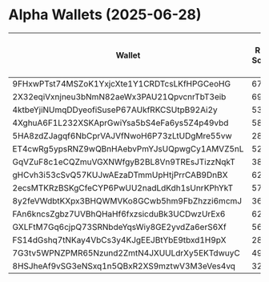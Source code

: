 # Alpha Wallets (2025-06-28)

| Wallet | Risk Score | Backtesting ROI (SOL) | Portfolio Value (USD) | SOL Balance | Farming Attempts / Total Tokens | Farming Ratio (%) | Median/Avg Risk of Last 10 Tokens | Median/Avg MC of Last 10 Tokens | Winrate (%) | ROI (%) | ROI (1D) (%) | Win Rate 1D (%) | Tokens (1D) | ROI (7D) (%) | Win Rate 7D (%) | Tokens (7D) | ROI (30D) (%) | Win Rate 30D (%) | Tokens (30D) | Realized Gains (USD) | Unrealized Gains (USD) | Median/Avg Holding Time (min) | Buy Size | Median/Avg Profit % Per Trade | Median/Avg Loss % Per Trade |
|----------|----------|----------|----------|----------|----------|----------|----------|----------|----------|----------|----------|----------|----------|----------|----------|----------|----------|----------|----------|----------|----------|----------|----------|----------|----------|
| 9FHxwPTst74MSZoK1YxjcXte1Y1CRDTcsLKfHPGCeoHG | 67.00 | 1059.42% | $29894.42 | 113.2240 | 0 / 15 | 0.00% | 6.00/5.60 | $530.58K/$4.17M | 60.00% | 50.39% | 0.45% | 50.00% | 1 | 2.00% | 100.00% | 1 | 77.06% | 87.50% | 3 | $15813.86 | $4027.98 | 4836.08/15256.00 | $934.51 | 169.04%/12461.60% | -89.79%/-82.15% |
| 2X32eqiVxnjneu3bNmN82aeWx3PAU21QpvcnrTbT3eib | 69.59 | 10.21% | $3912.69 | 13.4215 | 0 / 36 | 0.00% | 8.00/6.70 | $4.02K/$447.44K | 58.33% | 47.82% | 50.96% | 100.00% | 1 | 45.29% | 100.00% | 1 | 78.29% | 100.00% | 2 | $10084.19 | $1013.86 | 76.70/2683.09 | $259.82 | 60.78%/72.57% | -39.64%/-34.19% |
| 4ktbeYjiNUmqDDyeofiSuseP67AUkfRKCSUtpB92Ai2y | 53.76 | 7.19% | $3492.91 | 16.6809 | 0 / 24 | 0.00% | 5.50/5.40 | $158.58K/$410.80K | 83.33% | 82.55% | 4.34% | 50.00% | 2 | 107.14% | 89.47% | 19 | 100.00% | 83.33% | 24 | $1883.36 | $1259.77 | 461.57/785.81 | $129.18 | -/- | -/- |
| 4XghuA6F1L232XSKAprGwiYsa5bS4eFa6ys5Z4p49vbd | 58.62 | 6.32% | $7381.70 | 7.4459 | 0 / 31 | 0.00% | 4.00/4.30 | $88.31K/$388.44K | 51.61% | 26.07% | 4.60% | 100.00% | 2 | 36.38% | 100.00% | 3 | 20452.68% | 51.72% | 29 | $3499.36 | $577.86 | 714.91/3156.21 | $192.75 | 32.40%/32.40% | -15.44%/-15.44% |
| 5HA8zdZJagqf6NbCprVAJVfNwoH6P73zLtUDgMre55vw | 28.51 | 5.31% | $3256.47 | 13.9074 | 1 / 119 | 0.84% | 2.00/2.50 | $4.65M/$6.66M | 56.30% | 25.96% | 9.13% | 77.78% | 3 | 23.08% | 65.38% | 18 | 100.00% | 56.30% | 119 | $9066.30 | $41.55 | 226.31/3794.22 | $32.70 | -/- | -/- |
| ET4cwRg5ypsRNZ9wQBnHAebvPmYJsUQpwgCy1AMVZ5nL | 52.44 | 5.04% | $84327.53 | 34.9264 | 1 / 47 | 2.13% | 4.50/4.50 | $5.42K/$19.02K | 51.06% | 23.67% | 30.85% | 35.71% | 15 | 100.00% | 52.17% | 47 | 100.00% | 52.17% | 47 | $4416.57 | $-27.49 | 13.07/37.15 | $328.02 | -/- | -/- |
| GqVZuF8c1eCQZmuVGXNWfgyB2BL8Vn9TREsJTizzNqkT | 38.67 | 2.68% | $68800.19 | 392.1066 | 0 / 15 | 0.00% | 4.00/2.67 | $973.80K/$2.22M | 46.67% | 26.08% | 0.54% | 100.00% | 1 | 64.35% | 66.67% | 7 | 100.00% | 46.67% | 15 | $1356.55 | $323.76 | 474.57/783.59 | $200.94 | -/- | -/- |
| gHCvh3i53cSvQ57KUJwAEzaDTmmUpHtjPrrCAB9DnBX | 62.54 | 0.71% | $2441.05 | 16.2390 | 1 / 21 | 4.76% | 5.00/5.60 | $28.68K/$245.78K | 66.67% | 18.91% | 206.95% | 100.00% | 1 | 181.65% | 71.43% | 7 | 100.00% | 66.67% | 21 | $1951.21 | $-0.00 | 49.38/428.84 | $389.70 | -/- | -/- |
| 2ecsMTKRzBSKgCfeCYP6PwUU2nadLdKdh1sUnrKPhYkT | 57.03 | 0.61% | $1473.57 | 8.1801 | 0 / 20 | 0.00% | 4.00/5.20 | $18.07K/$50.27K | 60.00% | 137.57% | 1.54% | 100.00% | 2 | 100.00% | 60.00% | 20 | 100.00% | 60.00% | 20 | $3884.88 | $27.15 | 65.95/556.95 | $60.29 | -/- | -/- |
| 8y2feVWdbtKXpx3BHQWMVKo8GCwb5hm9FbZhzzi6mcmJ | 36.31 | 0.30% | $3025.98 | 20.1299 | 0 / 14 | 0.00% | 0.00/0.00 | $22.34M/$50.84M | 78.57% | 11.98% | 0.19% | 100.00% | 0 | 21.13% | 83.33% | 0 | 1040.39% | 92.31% | 9 | $9575.72 | $811.27 | 12848.90/15135.45 | $466.85 | 2.37%/2.86% | -11.75%/-11.75% |
| FAn6kncsZgbz7UVBhQHaHf6fxzsicduBk3UCDwzUrEx6 | 62.08 | 0.29% | $4771.68 | 18.0167 | 1 / 41 | 2.44% | 6.50/5.40 | $695.61K/$3.12M | 51.22% | 44.36% | 1.69% | 33.33% | 2 | 18.72% | 66.67% | 4 | 50.62% | 63.16% | 12 | $10738.92 | $397.55 | 3041.39/20778.41 | $293.04 | 75.23%/142.41% | -40.60%/-46.89% |
| GXLFtM7Gq6cjpQ73SRNbdeYqsWiy8GE2yvdZa6erS6Xf | 56.29 | 0.20% | $1545.40 | 10.2808 | 0 / 12 | 0.00% | 5.00/5.40 | $27.11K/$355.98K | 83.33% | 49.04% | 236.31% | 77.78% | 9 | 100.00% | 83.33% | 12 | 100.00% | 83.33% | 12 | $2201.27 | $0.00 | 12.97/29.67 | $344.01 | -/- | -/- |
| FS14dGshq7tNKay4VbCs3y4KJgEEJBtYbE9tbxd1H9pX | 28.21 | 0.11% | $8613.89 | 5.2043 | 3 / 145 | 2.07% | 4.50/3.70 | $4.75M/$22.64M | 61.38% | 10.49% | 5.36% | 100.00% | 0 | 7.98% | 87.50% | 3 | 83.75% | 70.97% | 20 | $29950.98 | $73.64 | 221.00/10181.00 | $571.64 | 21.09%/67.74% | -18.24%/-24.86% |
| 7G3tv5WPNZPMR65Nzund2ZmtN4JXUULdrXy5EKTdwuyC | 49.25 | 0.00% | $55458.57 | 9.8027 | 0 / 21 | 0.00% | 5.50/5.40 | $128.92K/$243.14K | 52.38% | 30.22% | 277.68% | 40.00% | 4 | 325.38% | 55.00% | 18 | 100.00% | 52.38% | 21 | $8580.84 | $4392.28 | 666.14/1048.06 | $1170.90 | -/- | -/- |
| 8HSJheAf9vSG3eNSxq1n5QBxR2XS9mztwV3M3eVes4vq | 32.00 | 0.00% | $559284.40 | 17.8861 | 0 / 72 | 0.00% | 0.00/1.10 | $1.85M/$8.76M | 54.17% | 45.86% | 0.00% | 0.00% | 0 | 28.78% | 100.00% | 3 | 96.83% | 81.82% | 9 | $2347.59 | $-221.91 | 4114.79/27246.36 | $35.53 | 37.55%/148.24% | -46.51%/-48.16% |
